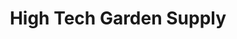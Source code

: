 ---
title: "High Tech Garden Supply"
url: /cranberry-twp/high-tech-garden-supply/
shop: garden centre
---